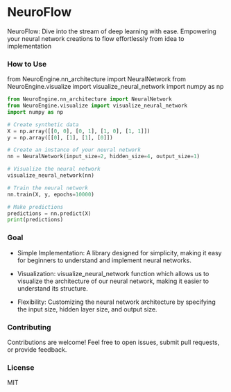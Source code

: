 # NeuroFlow
NeuroFlow: Dive into the stream of deep learning with ease. Empowering your neural network creations to flow effortlessly from idea to implementation

### How to Use
from NeuroEngine.nn_architecture import NeuralNetwork
from NeuroEngine.visualize import visualize_neural_network
import numpy as np

```python
from NeuroEngine.nn_architecture import NeuralNetwork
from NeuroEngine.visualize import visualize_neural_network
import numpy as np

# Create synthetic data
X = np.array([[0, 0], [0, 1], [1, 0], [1, 1]])
y = np.array([[0], [1], [1], [0]])

# Create an instance of your neural network
nn = NeuralNetwork(input_size=2, hidden_size=4, output_size=1)

# Visualize the neural network
visualize_neural_network(nn)

# Train the neural network
nn.train(X, y, epochs=10000)

# Make predictions
predictions = nn.predict(X)
print(predictions)
```

### Goal

* Simple Implementation: A library designed for simplicity, making it easy for beginners to understand and implement neural networks.

* Visualization: visualize_neural_network function which allows us to visualize the architecture of our neural network, making it easier to understand its structure.

* Flexibility: Customizing the neural network architecture by specifying the input size, hidden layer size, and output size.

### Contributing
Contributions are welcome! Feel free to open issues, submit pull requests, or provide feedback.

### License

MIT